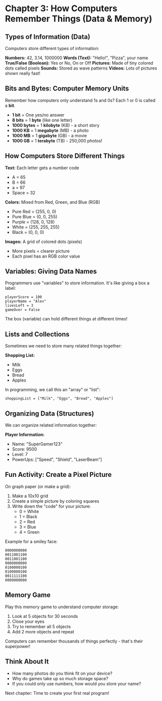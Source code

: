# Chapter 3: How Computers Remember Things (Data & Memory)

## Types of Information (Data)

Computers store different types of information:

**Numbers:** 42, 3.14, 1000000
**Words (Text):** "Hello!", "Pizza", your name
**True/False (Boolean):** Yes or No, On or Off
**Pictures:** Made of tiny colored dots called pixels
**Sounds:** Stored as wave patterns
**Videos:** Lots of pictures shown really fast!

## Bits and Bytes: Computer Memory Units

Remember how computers only understand 1s and 0s? Each 1 or 0 is called a **bit**.

- **1 bit** = One yes/no answer
- **8 bits** = 1 **byte** (like one letter)
- **1000 bytes** = 1 **kilobyte** (KB) - a short story
- **1000 KB** = 1 **megabyte** (MB) - a photo
- **1000 MB** = 1 **gigabyte** (GB) - a movie
- **1000 GB** = 1 **terabyte** (TB) - 250,000 photos!

## How Computers Store Different Things

**Text:** Each letter gets a number code
- A = 65
- B = 66
- a = 97
- Space = 32

**Colors:** Mixed from Red, Green, and Blue (RGB)
- Pure Red = (255, 0, 0)
- Pure Blue = (0, 0, 255)
- Purple = (128, 0, 128)
- White = (255, 255, 255)
- Black = (0, 0, 0)

**Images:** A grid of colored dots (pixels)
- More pixels = clearer picture
- Each pixel has an RGB color value

## Variables: Giving Data Names

Programmers use "variables" to store information. It's like giving a box a label:

```
playerScore = 100
playerName = "Alex"
livesLeft = 3
gameOver = False
```

The box (variable) can hold different things at different times!

## Lists and Collections

Sometimes we need to store many related things together:

**Shopping List:**
- Milk
- Eggs
- Bread
- Apples

In programming, we call this an "array" or "list":
```
shoppingList = ["Milk", "Eggs", "Bread", "Apples"]
```

## Organizing Data (Structures)

We can organize related information together:

**Player Information:**
- Name: "SuperGamer123"
- Score: 9500
- Level: 7
- PowerUps: ["Speed", "Shield", "LaserBeam"]

## Fun Activity: Create a Pixel Picture

On graph paper (or make a grid):
1. Make a 10x10 grid
2. Create a simple picture by coloring squares
3. Write down the "code" for your picture:
   - 0 = White
   - 1 = Black
   - 2 = Red
   - 3 = Blue
   - 4 = Green

Example for a smiley face:
```
0000000000
0011001100
0011001100
0000000000
0100000100
0100000100
0011111100
0000000000
```

## Memory Game

Play this memory game to understand computer storage:
1. Look at 5 objects for 30 seconds
2. Close your eyes
3. Try to remember all 5 objects
4. Add 2 more objects and repeat

Computers can remember thousands of things perfectly - that's their superpower!

## Think About It

- How many photos do you think fit on your device?
- Why do games take up so much storage space?
- If you could only use numbers, how would you store your name?

Next chapter: Time to create your first real program!